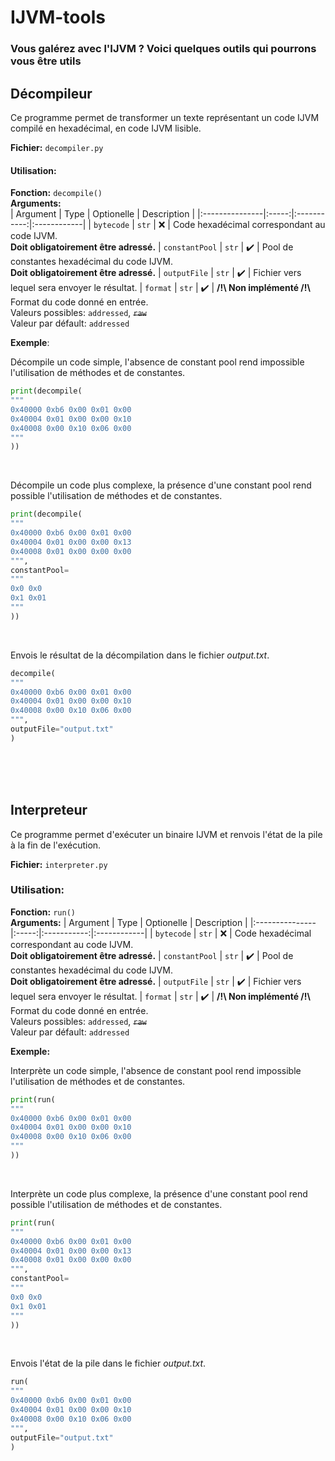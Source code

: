# IJVM-tools
### Vous galérez avec l'IJVM ? Voici quelques outils qui pourrons vous être utils


## Décompileur
Ce programme permet de transformer un texte représentant un code IJVM compilé en hexadécimal, en code IJVM lisible.

**Fichier:** `decompiler.py`
#### Utilisation:
**Fonction:** `decompile()`  
**Arguments:**  
| Argument       | Type  | Optionelle | Description |
|:---------------|:-----:|:-----------:|:------------|
| `bytecode`     | `str` | ❌         | Code hexadécimal correspondant au code IJVM. <br/> **Doit obligatoirement être adressé.**
| `constantPool` | `str` | ✔️         | Pool de constantes hexadécimal du code IJVM. <br/> **Doit obligatoirement être adressé.**
| `outputFile`   | `str` | ✔️         | Fichier vers lequel sera envoyer le résultat.
| `format`       | `str` | ✔️         | **/!\ Non implémenté /!\\** <br/> Format du code donné en entrée. <br/> Valeurs possibles: `addressed`, ~~`raw`~~ <br/> Valeur par défault: `addressed`
<br/>

**Exemple**:  

Décompile un code simple, l'absence de constant pool rend impossible l'utilisation de méthodes et de constantes.
```python
print(decompile(
"""
0x40000 0xb6 0x00 0x01 0x00
0x40004 0x01 0x00 0x00 0x10
0x40008 0x00 0x10 0x06 0x00
"""
))
```
<br/>

Décompile un code plus complexe, la présence d'une constant pool rend possible l'utilisation de méthodes et de constantes.
```python
print(decompile(
"""
0x40000 0xb6 0x00 0x01 0x00
0x40004 0x01 0x00 0x00 0x13
0x40008 0x01 0x00 0x00 0x00
""",
constantPool=
"""
0x0 0x0
0x1 0x01
"""
))
```
<br/>

Envois le résultat de la décompilation dans le fichier *output.txt*.
```python
decompile(
"""
0x40000 0xb6 0x00 0x01 0x00
0x40004 0x01 0x00 0x00 0x10
0x40008 0x00 0x10 0x06 0x00
""",
outputFile="output.txt"
)
```

<br/>
<br/>
<br/>

## Interpreteur
Ce programme permet d'exécuter un binaire IJVM et renvois l'état de la pile à la fin de l'exécution.

**Fichier:** `interpreter.py`
### Utilisation:
**Fonction:** `run()`  
**Arguments:**
| Argument       | Type  | Optionelle | Description |
|:---------------|:-----:|:-----------:|:------------|
| `bytecode`     | `str` | ❌         | Code hexadécimal correspondant au code IJVM. <br/> **Doit obligatoirement être adressé.**
| `constantPool` | `str` | ✔️         | Pool de constantes hexadécimal du code IJVM. <br/> **Doit obligatoirement être adressé.**
| `outputFile`   | `str` | ✔️         | Fichier vers lequel sera envoyer le résultat.
| `format`       | `str` | ✔️         | **/!\ Non implémenté /!\\** <br/> Format du code donné en entrée. <br/> Valeurs possibles: `addressed`, ~~`raw`~~ <br/> Valeur par défault: `addressed`
<br/>

**Exemple:**

Interprète un code simple, l'absence de constant pool rend impossible l'utilisation de méthodes et de constantes.
```python
print(run(
"""
0x40000 0xb6 0x00 0x01 0x00
0x40004 0x01 0x00 0x00 0x10
0x40008 0x00 0x10 0x06 0x00
"""
))
```
<br/>

Interprète un code plus complexe, la présence d'une constant pool rend possible l'utilisation de méthodes et de constantes.
```python
print(run(
"""
0x40000 0xb6 0x00 0x01 0x00
0x40004 0x01 0x00 0x00 0x13
0x40008 0x01 0x00 0x00 0x00
""",
constantPool=
"""
0x0 0x0
0x1 0x01
"""
))
```
<br/>

Envois l'état de la pile dans le fichier *output.txt*.
```python
run(
"""
0x40000 0xb6 0x00 0x01 0x00
0x40004 0x01 0x00 0x00 0x10
0x40008 0x00 0x10 0x06 0x00
""",
outputFile="output.txt"
)
```